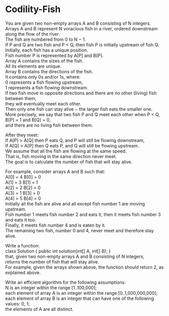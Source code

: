 # Codility-Fish
You are given two non-empty arrays A and B consisting of N integers.</br>
Arrays A and B represent N voracious fish in a river, ordered downstream along the flow of the river.</br>
The fish are numbered from 0 to N − 1.</br> 
If P and Q are two fish and P < Q, then fish P is initially upstream of fish Q.</br>
Initially, each fish has a unique position.</br>
Fish number P is represented by A[P] and B[P].</br> 
Array A contains the sizes of the fish.</br> 
All its elements are unique.</br> 
Array B contains the directions of the fish.</br> 
It contains only 0s and/or 1s, where:</br>
0 represents a fish flowing upstream,</br> 
1 represents a fish flowing downstream.</br>
If two fish move in opposite directions and there are no other (living) fish between them,</br> 
they will eventually meet each other.</br> 
Then only one fish can stay alive − the larger fish eats the smaller one.</br> 
More precisely, we say that two fish P and Q meet each other when P < Q, B[P] = 1 and B[Q] = 0,</br> 
and there are no living fish between them.</br> 

After they meet:</br>
If A[P] > A[Q] then P eats Q, and P will still be flowing downstream,</br>
If A[Q] > A[P] then Q eats P, and Q will still be flowing upstream.</br>
We assume that all the fish are flowing at the same speed.</br> 
That is, fish moving in the same direction never meet.</br> 
The goal is to calculate the number of fish that will stay alive.</br>

For example, consider arrays A and B such that:</br>
A[0] = 4    B[0] = 0</br>
A[1] = 3    B[1] = 1</br>
A[2] = 2    B[2] = 0</br>
A[3] = 1    B[3] = 0</br>
A[4] = 5    B[4] = 0</br>
Initially all the fish are alive and all except fish number 1 are moving upstream.</br> 
Fish number 1 meets fish number 2 and eats it, then it meets fish number 3 and eats it too.</br> 
Finally, it meets fish number 4 and is eaten by it.</br> 
The remaining two fish, number 0 and 4, never meet and therefore stay alive.

Write a function:</br>
class Solution { public int solution(int[] A, int[] B); }</br>
that, given two non-empty arrays A and B consisting of N integers,</br> 
returns the number of fish that will stay alive.</br>
For example, given the arrays shown above, the function should return 2, as explained above.

Write an efficient algorithm for the following assumptions:</br>
N is an integer within the range [1..100,000];</br>
each element of array A is an integer within the range [0..1,000,000,000];</br>
each element of array B is an integer that can have one of the following values: 0, 1;</br>
the elements of A are all distinct.
